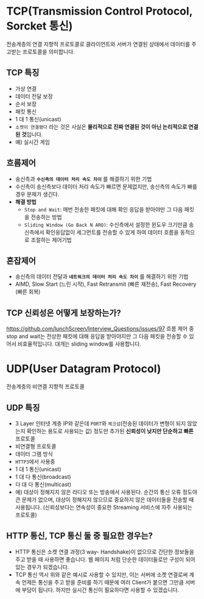 # TCP(Transmission Control Protocol, Sorcket 통신)
전송계층의 연결 지향적 프로토콜로 클라이언트와 서버가 연결된 상태에서 데이터를 주고받는 프로토콜을 의미합니다.

## TCP 특징
- 가상 연결
- 데이터 전달 보장
- 순서 보장
- 패킷 통신
- 1 대 1 통신(unicast)
- `소켓이 연결됐다` 라는 것은 사실은 **물리적으로 진짜 연결된 것이 아닌 논리적으로 연결된 것**입니다.
- 예) 실시간 게임

## 흐름제어
- 송신측과 **`수신측의 데이터 처리 속도 차이`** 를 해결하기 위한 기법
- 수신측이 송신측보다 데이터 처리 속도가 빠르면 문제없지만, 송신측의 속도가 빠를 경우 문제가 생긴다.
- **해결 방법**
  - `Stop and Wait`: 매번 전송한 패킷에 대해 확인 응답을 받아야만 그 다음 패킷을 전송하는 방법
  - `Sliding Window (Go Back N ARQ)`: 수신측에서 설정한 윈도우 크기만큼 송신측에서 확인응답없이 세그먼트를 전송할 수 있게 하여 데이터 흐름을 동적으로 조절하는 제어기법

## 혼잡제어
- 송신측의 데이터 전달과 **`네트워크의 데이터 처리 속도 차이`** 를 해결하기 위한 기법
- AIMD, Slow Start (느린 시작), Fast Retransmit (빠른 재전송), Fast Recovery (빠른 회복)

## TCP 신뢰성은 어떻게 보장하는가?
https://github.com/lunchScreen/Interview_Questions/issues/97
흐름 제어 중
stop and wait는 전상한 패킷에 대해 응답을 받아야지만 그 다음 패킷을 전송할 수 있어서 비효율적입니다.
대개는 sliding window를 사용합니다.

# UDP(User Datagram Protocol)
전송계층의 비연결 지향적 프로토콜

## UDP 특징
- 3 Layer 인터넷 계층 IP와 같은데 `PORT`와 `체크섬`(전송된 데이터가 변형이 되지 않았는지 확인하는 용도로 사용되는 값) 정도만 추가된 **신뢰성이 낮지만 단순하고 빠른** 프로토콜
- 비연결형 프로토콜
- 데이터 그램 방식
- `HTTP3`에서 사용중
- 1 대 1 통신(unicast)
- 1 대 다 통신(broadcast)
- 다 대 다 통신(multicast)
- 예) 대상이 정해지지 않은 라디오 또는 방송에서 사용된다. 순간의 통신 오류 정도야 큰 문제가 없으며, 대상이 정해지지 않으므로 중요하지 않은 데이터들을 전송할 때 사용됩니다. (신뢰성보다는 연속성이 중요한 Streaming 서비스에 자주 사용되는 프로토콜)

## HTTP 통신, TCP 통신 둘 중 필요한 경우는?
- HTTP 통신은 소켓 연결 과정(3 way- Handshake)이 없으므로 간단한 정보들을 주고 받을 때 사용하면 좋습니다. 웹 페이지 처럼 단순한 데이터들로만 구성이 되어 있는 경우가 되겠습니다.
- TCP 통신 역시 위와 같은 예시로 사용할 수 있지만, 이는 서버에 소켓 연결로써 계속 언제든 통신을 주고 받을 준비를 하기 때문에 여러 Client가 붙으면 그만큼 서버에 부담이 됩니다. 하지만 실시간 통신이 필요하다면 사용할 수 있겠습니다.
